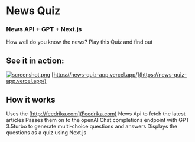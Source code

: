 # News Quiz
### News API + GPT + Next.js

How well do you know the news?
Play this Quiz and find out

## See it in action:
[![screenshot.png](https://i.postimg.cc/fy6NJWks/screenshot.png)](http://news-quiz-app.vercel.com)
[https://news-quiz-app.vercel.app/](https://news-quiz-app.vercel.app/)

## How it works
Uses the [http://feedrika.com](Feedrika.com) News Api to fetch the latest articles
Passes them on to the openAI Chat completions endpoint with GPT 3.5turbo to generate multi-choice questions and answers
Displays the questions as a quiz using Next.js
